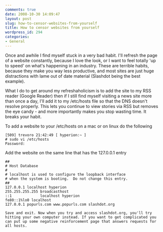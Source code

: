 ```yaml
---
comments: true
date: 2008-10-30 14:09:47
layout: post
slug: how-to-censor-websites-from-yourself
title: How to censor websites from yourself
wordpress_id: 294
categories:
- General
---
```


Once and awhile I find myself stuck in a very bad habit. I'll refresh the page of a website constantly, because I love the look, or I want to feel totally 'up to speed' on what's happening in an industry. These are terrible habits, because they make you way less productive, and most sites are just huge distractions with lame out of date material (Slashdot being the best example).

What I do to get around my refreshaholicism is to add the site to my RSS reader (Google Reader) then if I still find myself visiting a news site more than once a day, I'll add it to my /etc/hosts file so that the DNS doesn't resolve properly. This lets you continue to view stories via RSS but removes the eye candy - and more importantly makes you stop wasting time. It breaks your habit.

To add a website to your /etc/hosts on a mac or on linux do the following


    [509] trevoro 21:42:49 [ hyperion:~ ]
    # sudo vi /etc/hosts
    Password:


Add the website on the same line that has the 127.0.0.1 entry


    ##
    # Host Database
    #
    # localhost is used to configure the loopback interface
    # when the system is booting.  Do not change this entry.
    ##
    127.0.0.1 localhost hyperion
    255.255.255.255 broadcasthost
    ::1             localhost hyperion
    fe80::1%lo0 localhost
    127.0.0.1 popurls.com www.popurls.com slashdot.org

    Save and exit. Now when you try and access slashdot.org, you'll try hitting your own computer instead. If you want to get complicated you can put up some negative reinforcement page that answers requests for all hosts.
